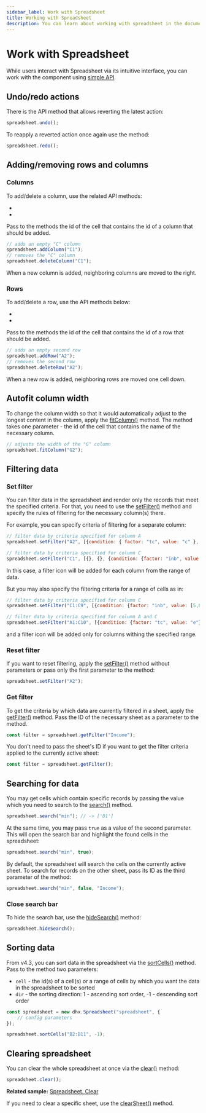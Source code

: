 ```yaml
---
sidebar_label: Work with Spreadsheet
title: Working with Spreadsheet
description: You can learn about working with spreadsheet in the documentation of the DHTMLX JavaScript Spreadsheet library. Browse developer guides and API reference, try out code examples and live demos, and download a free 30-day evaluation version of DHTMLX Spreadsheet.
---
```


# Work with Spreadsheet

While users interact with Spreadsheet via its intuitive interface, you can work with the component using [simple API](api/api_overview.md).

## Undo/redo actions

There is the [](api/spreadsheet_undo_method.md) API method that allows reverting the latest action:

~~~js
spreadsheet.undo();
~~~

To reapply a reverted action once again use the [](api/spreadsheet_redo_method.md) method:

~~~js
spreadsheet.redo();
~~~

## Adding/removing rows and columns

### Columns

To add/delete a column, use the related API methods:

- [](api/spreadsheet_addcolumn_method.md)
- [](api/spreadsheet_deletecolumn_method.md)

Pass to the methods the id of the cell that contains the id of a column that should be added.

~~~js
// adds an empty "C" column 
spreadsheet.addColumn("C1");
// removes the "C" column
spreadsheet.deleteColumn("C1");
~~~

When a new column is added, neighboring columns are moved to the right.

### Rows

To add/delete a row, use the API methods below:

- [](api/spreadsheet_addrow_method.md)
- [](api/spreadsheet_deleterow_method.md)

Pass to the methods the id of the cell that contains the id of a row that should be added.

~~~js
// adds an empty second row
spreadsheet.addRow("A2");
// removes the second row
spreadsheet.deleteRow("A2");
~~~

When a new row is added, neighboring rows are moved one cell down.

## Autofit column width

To change the column width so that it would automatically adjust to the longest content in the column, apply the [fitColumn()](api/spreadsheet_fitcolumn_method.md) method. The method takes one parameter - the id of the cell that contains the name of the necessary column.

~~~js
// adjusts the width of the "G" column
spreadsheet.fitColumn("G2");
~~~

## Filtering data

### Set filter

You can filter data in the spreadsheet and render only the records that meet the specified criteria. For that, you need to use the [setFilter()](api/spreadsheet_setfilter_method.md) method and specify the rules of filtering for the necessary column(s) there. 

For example, you can specify criteria of filtering for a separate column:

~~~js
// filter data by criteria specified for column A
spreadsheet.setFilter("A2", [{condition: { factor: "tc", value: "c" }, exclude: ["Touch Projector"]}]);

// filter data by criteria specified for column C
spreadsheet.setFilter("C1", [{}, {}, {condition: {factor: "inb", value: [5,8]}, exclude: [3.75]}]);
~~~

In this case, a filter icon will be added for each column from the range of data.

But you may also specify the filtering criteria for a range of cells as in:

~~~js
// filter data by criteria specified for column C
spreadsheet.setFilter("C1:C9", [{condition: {factor: "inb", value: [5,8]}, exclude: [3.75]}]);

// filter data by criteria specified for column A and C
spreadsheet.setFilter("A1:C10", [{condition: {factor: "tc", value: "e"}}, {}, {condition: {factor: "ib", value: [5,8]}}]);
~~~

and a filter icon will be added only for columns withing the specified range.

### Reset filter

If you want to reset filtering, apply the [setFilter()](api/spreadsheet_setfilter_method.md) method without parameters or pass only the first parameter to the method:

~~~js
spreadsheet.setFilter("A2");
~~~

### Get filter

To get the criteria by which data are currently filtered in a sheet, apply the [getFilter()](api/spreadsheet_getfilter_method.md) method. Pass the ID of the necessary sheet as a parameter to the method.

~~~js
const filter = spreadsheet.getFilter("Income");
~~~

You don't need to pass the sheet's ID if you want to get the filter criteria applied to the currently active sheet:

~~~js
const filter = spreadsheet.getFilter();
~~~

## Searching for data

You may get cells which contain specific records by passing the value which you need to search to the [search()](api/spreadsheet_search_method.md) method. 

~~~js
spreadsheet.search("min"); // -> ['D1']
~~~

At the same time, you may pass `true` as a value of the second parameter. This will open the search bar and highlight the found cells in the spreadsheet:

~~~js
spreadsheet.search("min", true); 
~~~

By default, the spreadsheet will search the cells on the currently active sheet. To search for records on the other sheet, pass its ID as the third parameter of the method:

~~~js
spreadsheet.search("min", false, "Income");
~~~

### Close search bar

To hide the search bar, use the [hideSearch()](api/spreadsheet_hidesearch_method.md) method:

~~~js
spreadsheet.hideSearch();
~~~

## Sorting data

From v4.3, you can sort data in the spreadsheet via the [sortCells()](api/spreadsheet_sortcells_method.md) method. Pass to the method two parameters:
- `cell` - the id(s) of a cell(s) or a range of cells by which you want the data in the spreadsheet to be sorted
- `dir` - the sorting direction: 1 - ascending sort order, -1 - descending sort order

~~~jsx {5}
const spreadsheet = new dhx.Spreadsheet("spreadsheet", {
    // config parameters
});

spreadsheet.sortCells("B2:B11", -1);
~~~

## Clearing spreadsheet

You can clear the whole spreadsheet at once via the [clear()](api/spreadsheet_clear_method.md) method:

~~~js
spreadsheet.clear();
~~~

**Related sample:** [Spreadsheet. Clear](https://snippet.dhtmlx.com/szmtjn72)

If you need to clear a specific sheet, use the [clearSheet()](api/spreadsheet_clearsheet_method.md) method.
